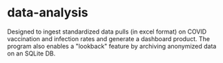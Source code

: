 # data-analysis

Designed to ingest standardized data pulls (in excel format) on COVID vaccination and infection rates and generate a dashboard product. The program also enables
a "lookback" feature by archiving anonymized data on an SQLite DB. 

